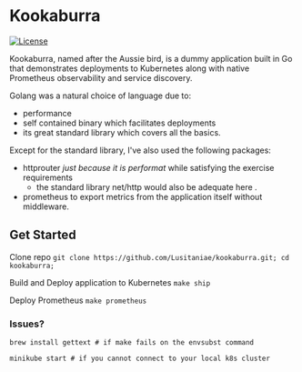 # Kookaburra

[![License](https://img.shields.io/badge/license-MIT-blue.svg)](https://raw.githubusercontent.com/Lusitaniae/kookaburra/master/LICENSE)

Kookaburra, named after the Aussie bird, is a dummy application built in Go that demonstrates deployments to Kubernetes along with native Prometheus observability and service discovery.

Golang was a natural choice of language due to:

 - performance
 - self contained binary which facilitates deployments
 - its great standard library which covers all the basics.

Except for the standard library, I've also used the following packages:
- httprouter _just because it is performat_ while satisfying the exercise requirements
	- the standard library net/http would also be adequate here .
- prometheus to export metrics from the application itself without middleware.

## Get Started

Clone repo
`git clone https://github.com/Lusitaniae/kookaburra.git; cd kookaburra;`

Build and Deploy application to Kubernetes
`make ship`

Deploy Prometheus
`make prometheus`


### Issues?
`brew install gettext # if make fails on the envsubst command`

`minikube start # if you cannot connect to your local k8s cluster`

